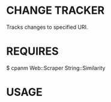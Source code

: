 CHANGE TRACKER
==============

Tracks changes to specified URI.

REQUIRES
========

   $ cpanm Web::Scraper String::Similarity

USAGE
=====

